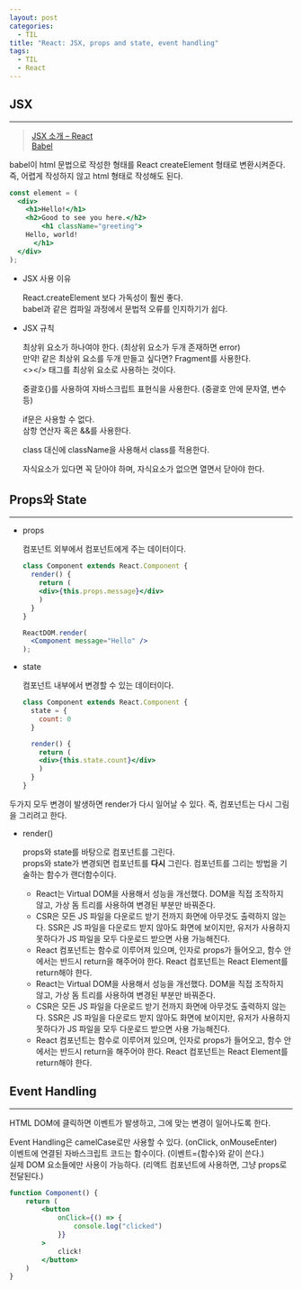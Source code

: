 ```yaml
---
layout: post
categories:
  - TIL
title: "React: JSX, props and state, event handling"
tags:
  - TIL
  - React
---
```


## __JSX__
---

> [JSX 소개 – React](https://ko.reactjs.org/docs/introducing-jsx.html)  
> [Babel](https://babeljs.io/)

babel이 html 문법으로 작성한 형태를 React createElement 형태로 변환시켜준다. 즉, 어렵게 작성하지 않고 html 형태로 작성해도 된다.

```jsx
const element = (
  <div>
    <h1>Hello!</h1>
    <h2>Good to see you here.</h2>
		<h1 className="greeting">
    Hello, world!
	  </h1>
  </div>
);
```

- JSX 사용 이유
  
  React.createElement 보다 가독성이 훨씬 좋다.   
  babel과 같은 컴파일 과정에서 문법적 오류를 인지하기가 쉽다.
    
- JSX 규칙
  
  최상위 요소가 하나여야 한다. (최상위 요소가 두개 존재하면 error)  
  만약! 같은 최상위 요소를 두개 만들고 싶다면? Fragment를 사용한다.  
  <></> 태그를 최상위 요소로 사용하는 것이다.
  
  중괄호{}를 사용하여 자바스크립트 표현식을 사용한다. (중괄호 안에 문자열, 변수 등)
  
  if문은 사용할 수 없다.   
  삼항 연산자 혹은 &&를 사용한다.
  
  class 대신에 className을 사용해서 class를 적용한다.
  
  자식요소가 있다면 꼭 닫아야 하며, 자식요소가 없으면 열면서 닫아야 한다.

## __Props와 State__
---

- props
  
  컴포넌트 외부에서 컴포넌트에게 주는 데이터이다.
  
  ```jsx
  class Component extends React.Component {
    render() {
      return (
      <div>{this.props.message}</div>
      )
    }
  }
  
  ReactDOM.render(
    <Component message="Hello" />
  );
  ```
    
- state
    
  컴포넌트 내부에서 변경할 수 있는 데이터이다. 
  
  ```jsx
  class Component extends React.Component {
    state = {
      count: 0
    }
  
    render() {
      return (
      <div>{this.state.count}</div>
      )
    }
  }
  ```
    

두가지 모두 변경이 발생하면 render가 다시 일어날 수 있다. 즉, 컴포넌트는 다시 그림을 그리려고 한다.

- render()
  
  props와 state를 바탕으로 컴포넌트를 그린다.  
  props와 state가 변경되면 컴포넌트를 **다시** 그린다. 컴포넌트를 그리는 방법을 기술하는 함수가 랜더함수이다.
  
  - React는 Virtual DOM을 사용해서 성능을 개선했다. DOM을 직접 조작하지 않고, 가상 돔 트리를 사용하여 변경된 부분만 바꿔준다.
  - CSR은 모든 JS 파일을 다운로드 받기 전까지 화면에 아무것도 출력하지 않는다. SSR은 JS 파일을 다운로드 받지 않아도 화면에 보이지만, 유저가 사용하지 못하다가 JS 파일을 모두 다운로드 받으면 사용 가능해진다.
  - React 컴포넌트는 함수로 이루어져 있으며, 인자로 props가 들어오고, 함수 안에서는 반드시 return을 해주어야 한다. React 컴포넌트는 React Element를 return해야 한다.
  - React는 Virtual DOM을 사용해서 성능을 개선했다. DOM을 직접 조작하지 않고, 가상 돔 트리를 사용하여 변경된 부분만 바꿔준다.
  - CSR은 모든 JS 파일을 다운로드 받기 전까지 화면에 아무것도 출력하지 않는다. SSR은 JS 파일을 다운로드 받지 않아도 화면에 보이지만, 유저가 사용하지 못하다가 JS 파일을 모두 다운로드 받으면 사용 가능해진다.
  - React 컴포넌트는 함수로 이루어져 있으며, 인자로 props가 들어오고, 함수 안에서는 반드시 return을 해주어야 한다. React 컴포넌트는 React Element를 return해야 한다.

## __Event Handling__
---

HTML DOM에 클릭하면 이벤트가 발생하고, 그에 맞는 변경이 일어나도록 한다.

Event Handling은 camelCase로만 사용할 수 있다. (onClick, onMouseEnter)  
이벤트에 연결된 자바스크립트 코드는 함수이다. (이벤트={함수}와 같이 쓴다.)  
실제 DOM 요소들에만 사용이 가능하다. (리액트 컴포넌트에 사용하면, 그냥 props로 전달된다.)

```jsx
function Component() {
	return (
		<button
			onClick={() => {
				console.log("clicked")
			}}
		>
			click!
		</button>
	)
}
```